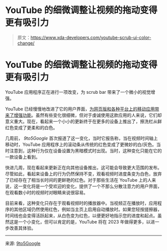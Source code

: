 # YouTube 的细微调整让视频的拖动变得更有吸引力

> 原文：<https://www.xda-developers.com/youtube-scrub-ui-color-change/>

# YouTube 的细微调整让视频的拖动变得更有吸引力

YouTube 应用程序正在进行一项改变，为 scrub bar 带来了一个微小的视觉增强。

YouTube 已经慢慢地改进了它的用户界面，[为网页版和各种平台上的移动应用带来了增强功能](https://www.xda-developers.com/youtube-new-video-player-ui/)。虽然有些变化很细微，但对于虔诚使用这款应用的人来说，它们却意义重大。现在，看起来一个小小的更新终于在更多的设备上推出了，擦洗栏从鲜红色变成了更柔和的白色。

几周前， *9to5Google* 首次报道了这一变化，当时它报告称，当在视频时间轴上移动时，YouTube 应用程序上的滚动条从传统的红色变成了更微妙的白/灰色。当时注意到，这种行为仅在设备设置为黑暗模式时出现。当时，这种变化只能在它的一款设备上看到。

快进几周，现在看起来更新正在向其他设备推出，这可能会导致更大范围的发布。尽管如此，看起来设备上的行为仍然保持不变，观看视频时进度条变为白色，放弃了已经存在了相当长时间的更鲜艳的红色。对于那些生活在 YouTube 上的人来说，这一变化将是一个受欢迎的变化，提供了一个不那么分散注意力的用户界面，在观看数小时的视频时对眼睛来说很容易。

目前来看，这种变化只存在于观看视频时的播放器中。当视频正在播放时，应用程序的其他区域仍然使用红色，例如当主页上启用自动播放时。如果您轻按搓擦器，时间线也会变得活跃起来，从白色变为红色，以便更好地指示您的进度和起点。虽然这是一个小变化，但可以肯定的是，YouTube 将在 2023 年做得更多，以进一步改善其体验。

* * *

来源: [9to5Google](https://9to5google.com/2022/12/30/youtube-progress-bar-red/)